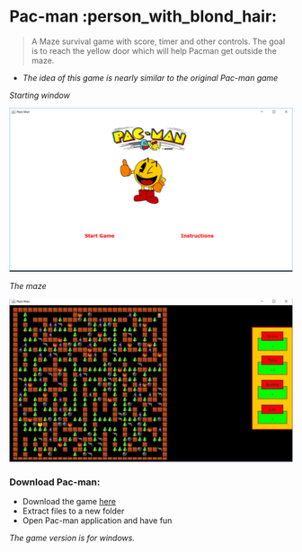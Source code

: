 # Pac-man  :person_with_blond_hair:

>A Maze survival game with score, timer and other controls. The goal is to reach the yellow door which will help Pacman get outside the maze.

* _The idea of this game is nearly similar to the original Pac-man game_

_Starting window_

![Starting window](https://github.com/ziyadelbanna/Pac-man/blob/master/Untitled.png)

_The maze_

![The maze](https://github.com/ziyadelbanna/Pac-man/blob/master/maze.jpg)

### Download Pac-man:
* Download the game [here](https://github.com/ziyadelbanna/Pac-man/blob/master/Pac-man.zip?raw=true)
* Extract files to a new folder
* Open Pac-man application and have fun

_The game version is for windows._
